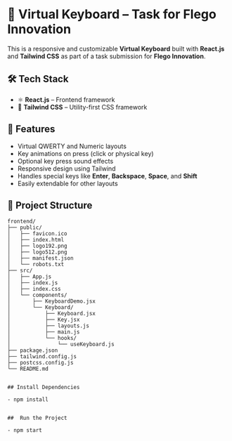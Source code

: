 # 🎹 Virtual Keyboard – Task for Flego Innovation

This is a responsive and customizable **Virtual Keyboard** built with **React.js** and **Tailwind CSS** as part of a task submission for **Flego Innovation**.

## 🛠️ Tech Stack

- ⚛️ **React.js** – Frontend framework
- 🎨 **Tailwind CSS** – Utility-first CSS framework

## 📸 Features

- Virtual QWERTY and Numeric layouts
- Key animations on press (click or physical key)
- Optional key press sound effects
- Responsive design using Tailwind
- Handles special keys like **Enter**, **Backspace**, **Space**, and **Shift**
- Easily extendable for other layouts

## 📂 Project Structure

```
frontend/
├── public/
│   ├── favicon.ico
│   ├── index.html
│   ├── logo192.png
│   ├── logo512.png
│   ├── manifest.json
│   └── robots.txt
├── src/
│   ├── App.js
│   ├── index.js
│   ├── index.css
│   └── components/
│       ├── KeyboardDemo.jsx
│       └── Keyboard/
│           ├── Keyboard.jsx
│           ├── Key.jsx
│           ├── layouts.js
│           ├── main.js
│           └── hooks/
│               └── useKeyboard.js
├── package.json
├── tailwind.config.js
├── postcss.config.js
└── README.md


## Install Dependencies

- npm install


##  Run the Project

- npm start

```
